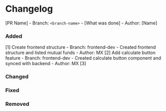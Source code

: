 # Changelog
[PR Name] - Branch: `<branch-name>` - [What was done] - Author: [Name]

### Added
[1] Create frontend structure - Branch: frontend-dev - Created frontend structure and listed mutual funds - Author: MX
[2] Add calculate button feature - Branch: frontend-dev - Created calculate button component and synced with backend - Author: MX
[3] 
 
### Changed

### Fixed

### Removed
